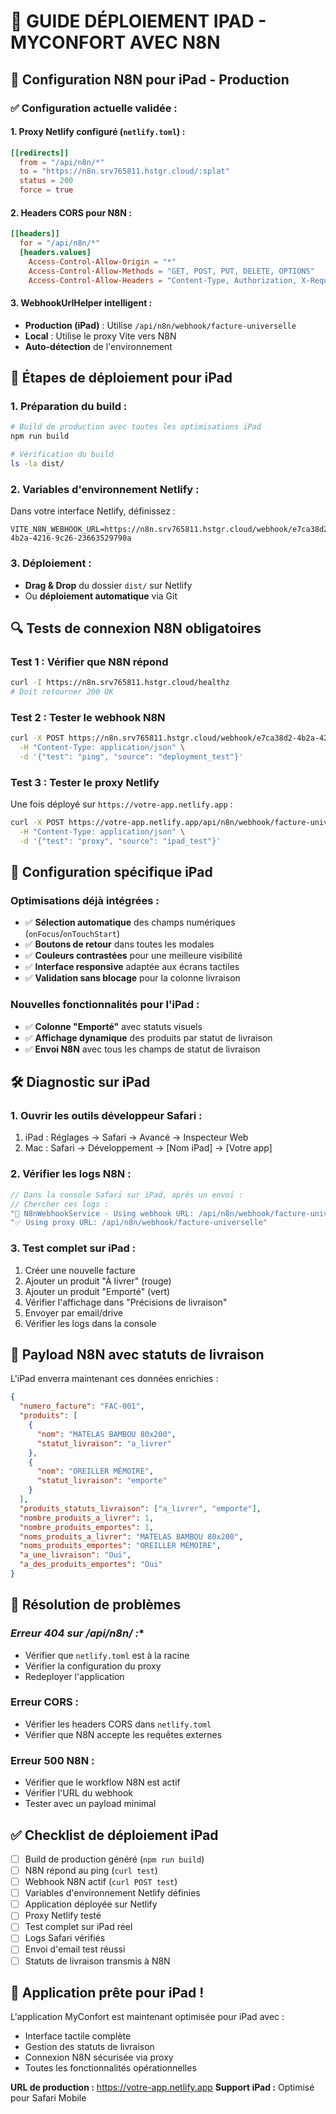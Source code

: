 # 📱 GUIDE DÉPLOIEMENT IPAD - MYCONFORT AVEC N8N

## 🎯 **Configuration N8N pour iPad - Production**

### **✅ Configuration actuelle validée :**

#### **1. Proxy Netlify configuré (`netlify.toml`) :**
```toml
[[redirects]]
  from = "/api/n8n/*"
  to = "https://n8n.srv765811.hstgr.cloud/:splat"
  status = 200
  force = true
```

#### **2. Headers CORS pour N8N :**
```toml
[[headers]]
  for = "/api/n8n/*"
  [headers.values]
    Access-Control-Allow-Origin = "*"
    Access-Control-Allow-Methods = "GET, POST, PUT, DELETE, OPTIONS"
    Access-Control-Allow-Headers = "Content-Type, Authorization, X-Requested-With"
```

#### **3. WebhookUrlHelper intelligent :**
- **Production (iPad)** : Utilise `/api/n8n/webhook/facture-universelle`
- **Local** : Utilise le proxy Vite vers N8N
- **Auto-détection** de l'environnement

## 🚀 **Étapes de déploiement pour iPad**

### **1. Préparation du build :**
```bash
# Build de production avec toutes les optimisations iPad
npm run build

# Vérification du build
ls -la dist/
```

### **2. Variables d'environnement Netlify :**
Dans votre interface Netlify, définissez :
```
VITE_N8N_WEBHOOK_URL=https://n8n.srv765811.hstgr.cloud/webhook/e7ca38d2-4b2a-4216-9c26-23663529790a
```

### **3. Déploiement :**
- **Drag & Drop** du dossier `dist/` sur Netlify
- Ou **déploiement automatique** via Git

## 🔍 **Tests de connexion N8N obligatoires**

### **Test 1 : Vérifier que N8N répond**
```bash
curl -I https://n8n.srv765811.hstgr.cloud/healthz
# Doit retourner 200 OK
```

### **Test 2 : Tester le webhook N8N**
```bash
curl -X POST https://n8n.srv765811.hstgr.cloud/webhook/e7ca38d2-4b2a-4216-9c26-23663529790a \
  -H "Content-Type: application/json" \
  -d '{"test": "ping", "source": "deployment_test"}'
```

### **Test 3 : Tester le proxy Netlify**
Une fois déployé sur `https://votre-app.netlify.app` :
```bash
curl -X POST https://votre-app.netlify.app/api/n8n/webhook/facture-universelle \
  -H "Content-Type: application/json" \
  -d '{"test": "proxy", "source": "ipad_test"}'
```

## 📱 **Configuration spécifique iPad**

### **Optimisations déjà intégrées :**
- ✅ **Sélection automatique** des champs numériques (`onFocus`/`onTouchStart`)
- ✅ **Boutons de retour** dans toutes les modales
- ✅ **Couleurs contrastées** pour une meilleure visibilité
- ✅ **Interface responsive** adaptée aux écrans tactiles
- ✅ **Validation sans blocage** pour la colonne livraison

### **Nouvelles fonctionnalités pour l'iPad :**
- ✅ **Colonne "Emporté"** avec statuts visuels
- ✅ **Affichage dynamique** des produits par statut de livraison
- ✅ **Envoi N8N** avec tous les champs de statut de livraison

## 🛠️ **Diagnostic sur iPad**

### **1. Ouvrir les outils développeur Safari :**
1. iPad : Réglages → Safari → Avancé → Inspecteur Web
2. Mac : Safari → Développement → [Nom iPad] → [Votre app]

### **2. Vérifier les logs N8N :**
```javascript
// Dans la console Safari sur iPad, après un envoi :
// Chercher ces logs :
"🔗 N8nWebhookService - Using webhook URL: /api/n8n/webhook/facture-universelle"
"✅ Using proxy URL: /api/n8n/webhook/facture-universelle"
```

### **3. Test complet sur iPad :**
1. Créer une nouvelle facture
2. Ajouter un produit "À livrer" (rouge)
3. Ajouter un produit "Emporté" (vert)
4. Vérifier l'affichage dans "Précisions de livraison"
5. Envoyer par email/drive
6. Vérifier les logs dans la console

## 🎯 **Payload N8N avec statuts de livraison**

L'iPad enverra maintenant ces données enrichies :
```json
{
  "numero_facture": "FAC-001",
  "produits": [
    {
      "nom": "MATELAS BAMBOU 80x200",
      "statut_livraison": "a_livrer"
    },
    {
      "nom": "OREILLER MÉMOIRE",
      "statut_livraison": "emporte"
    }
  ],
  "produits_statuts_livraison": ["a_livrer", "emporte"],
  "nombre_produits_a_livrer": 1,
  "nombre_produits_emportes": 1,
  "noms_produits_a_livrer": "MATELAS BAMBOU 80x200",
  "noms_produits_emportes": "OREILLER MÉMOIRE",
  "a_une_livraison": "Oui",
  "a_des_produits_emportes": "Oui"
}
```

## 🚨 **Résolution de problèmes**

### **Erreur 404 sur /api/n8n/* :**
- Vérifier que `netlify.toml` est à la racine
- Vérifier la configuration du proxy
- Redeployer l'application

### **Erreur CORS :**
- Vérifier les headers CORS dans `netlify.toml`
- Vérifier que N8N accepte les requêtes externes

### **Erreur 500 N8N :**
- Vérifier que le workflow N8N est actif
- Vérifier l'URL du webhook
- Tester avec un payload minimal

## ✅ **Checklist de déploiement iPad**

- [ ] Build de production généré (`npm run build`)
- [ ] N8N répond au ping (`curl test`)
- [ ] Webhook N8N actif (`curl POST test`)
- [ ] Variables d'environnement Netlify définies
- [ ] Application déployée sur Netlify
- [ ] Proxy Netlify testé
- [ ] Test complet sur iPad réel
- [ ] Logs Safari vérifiés
- [ ] Envoi d'email test réussi
- [ ] Statuts de livraison transmis à N8N

## 🎉 **Application prête pour iPad !**

L'application MyConfort est maintenant optimisée pour iPad avec :
- Interface tactile complète
- Gestion des statuts de livraison
- Connexion N8N sécurisée via proxy
- Toutes les fonctionnalités opérationnelles

**URL de production :** https://votre-app.netlify.app
**Support iPad :** Optimisé pour Safari Mobile
